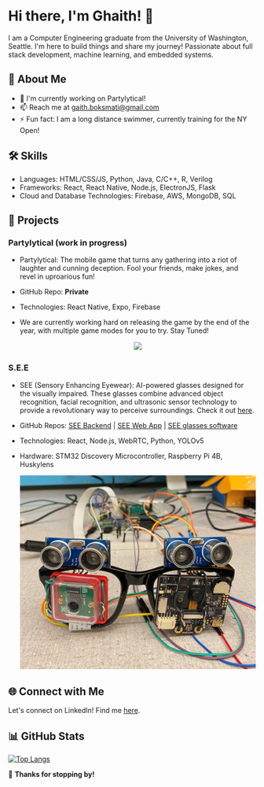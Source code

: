 # Hi there, I'm Ghaith! 👋

I am a Computer Engineering graduate from the University of Washington, Seattle. I'm here to build things and share my journey! Passionate about full stack development, machine learning, and embedded systems.

## 🚀 About Me

- 🔭 I'm currently working on Partylytical!
- 📫 Reach me at gaith.boksmati@gmail.com
- ⚡ Fun fact: I am a long distance swimmer, currently training for the NY Open!

## 🛠️ Skills

- Languages: HTML/CSS/JS, Python, Java, C/C++, R, Verilog
- Frameworks: React, React Native, Node.js, ElectronJS, Flask
- Cloud and Database Technologies: Firebase, AWS, MongoDB, SQL

## 🚀 Projects

### Partylytical (work in progress)

- Partylytical: The mobile game that turns any gathering into a riot of laughter and cunning deception. Fool your friends, make jokes, and revel in uproarious fun!
- GitHub Repo: **Private**
- Technologies: React Native, Expo, Firebase
- We are currently working hard on releasing the game by the end of the year, with multiple game modes for you to try. Stay Tuned!
  

  <div align="center" style="margin-top: 15px; margin-bottom: 15px;">
    <img src="https://github.com/gboksm11/gboksm11/blob/main/partylytical-gameplay.gif" height="500" borderRadius="20">
  </div>

  
### S.E.E

- SEE (Sensory Enhancing Eyewear): AI-powered glasses designed for the visually impaired. These glasses combine advanced object recognition, facial recognition, and ultrasonic sensor technology to provide a revolutionary way to perceive surroundings. Check it out [here](https://gboksm11.github.io/SEE-Info/).
- GitHub Repos: [SEE Backend](https://github.com/gboksm11/SEE-Backend) | [SEE Web App](https://github.com/varunven/see-face-recognition) | [SEE glasses software](https://github.com/varunven/EE475Capstone)
- Technologies: React, Node.js, WebRTC, Python, YOLOv5
- Hardware: STM32 Discovery Microcontroller, Raspberry Pi 4B, Huskylens

  
  <div align="center" style="margin: 15">
    <img src="https://github.com/gboksm11/gboksm11/blob/main/see-banner.jpg" width="750">
  </div>

  
## 🌐 Connect with Me
Let's connect on LinkedIn! Find me [here](https://www.linkedin.com/in/ghaith-boksmati/).


## 📊 GitHub Stats
[![Top Langs](https://github-readme-stats.vercel.app/api/top-langs/?username=gboksm11&layout=donut-vertical)](https://github.com/anuraghazra/github-readme-stats)

 🎉 **Thanks for stopping by!**
